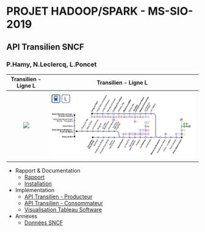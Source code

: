 # PROJET HADOOP/SPARK - MS-SIO-2019
## API Transilien SNCF
### P.Hamy, N.Leclercq, L.Poncet

Transilien - Ligne L                    | Transilien - Ligne L       
:--------------------------------------:|:-------------------------------:
![](./api-transilien/trains-tracker.gif)| ![](./api-transilien/line-l.png) 

* Rapport & Documentation
  * [Rapport](./docs/rapport/RapportHAP.md)
  * [Installation](./install/README.md)
* Implémentation 
  * [API Transilien - Producteur](./api-transilien/api-transilien-producer.ipynb)
  * [API Transilien - Consommateur](./api-transilien/api-transilien-consumer.ipynb)
  * [Visualisation Tableau Software](./docs/rapport/RapportPOL.md)
* Annexes
  * [Données SNCF](./api-transilien/api-transilien-sncf-data.ipynb)

